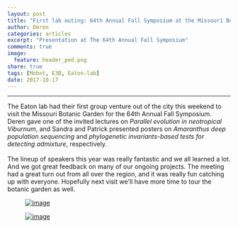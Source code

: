 ```yaml
---
layout: post
title: "First lab outing: 64th Annual Fall Symposium at the Missouri Botanic Garden"
author: Deren
categories: articles
excerpt: "Presentation at The 64th Annual Fall Symposium"
comments: true
image:
  feature: header_ped.png
share: true
tags: [Mobot, E3B, Eaton-lab]
date: 2017-10-17
---
```


<hr>
<!--h1 class="entry-subtitle"> Eaton-lab visits the Missouri Botanic Garden </h1-->

<p>
The Eaton lab had their first group venture out of the city this weekend to visit
the Missouri Botanic Garden for the 64th Annual Fall Symposium. Deren gave one 
of the invited lectures on <i>Parallel evolution in neotropical Viburnum</i>, and Sandra and Patrick 
presented posters on <i>Amaranthus deep population sequencing</i> and <i>phylogenetic 
invariants-based tests for detecting admixture</i>, respectively. 

<br>
<br>
The lineup of speakers this year was really fantastic and we all learned a lot. 
And we got great feedback on many of our ongoing projects.
The meeting had a great turn out from all over the region, and it was really
fun catching up with everyone. 
Hopefully next visit we'll have more time to tour the botanic garden as well.


<figure>
	<a href="{{ site.url }}/images/mobot-map.jpg"><img src="{{ site.url }}/images/mobot-map.jpg" alt="image"></a>
</figure>

<figure>
	<a href="{{ site.url }}/images/mobot-speakers.jpg"><img src="{{ site.url }}/images/mobot-speakers.jpg" alt="image"></a>
</figure>

</p>


